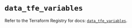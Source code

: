 # `data_tfe_variables`

Refer to the Terraform Registry for docs: [`data_tfe_variables`](https://registry.terraform.io/providers/hashicorp/tfe/0.53.0/docs/data-sources/variables).
